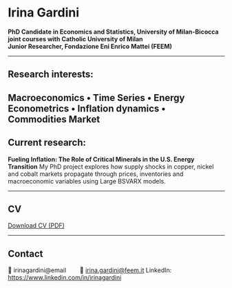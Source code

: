 # Irina Gardini  
**PhD Candidate in Economics and Statistics, University of Milan-Bicocca joint courses with Catholic University of Milan**  
**Junior Researcher, Fondazione Eni Enrico Mattei (FEEM)**  

---

## Research interests:
Macroeconomics • Time Series • Energy Econometrics • Inflation dynamics • Commodities Market 
---

## Current research:
**Fueling Inflation: The Role of Critical Minerals in the U.S. Energy Transition** 
My PhD project explores how supply shocks in copper, nickel and cobalt markets propagate through prices, inventories and macroeconomic variables using Large BSVARX models.

---

## CV
[Download CV (PDF)](assets/Irina_Gardini_CV.pdf)

---

## Contact
📧 irinagardini@email  
📧 irina.gardini@feem.it
LinkedIn: https://www.linkedin.com/in/irinagardini
